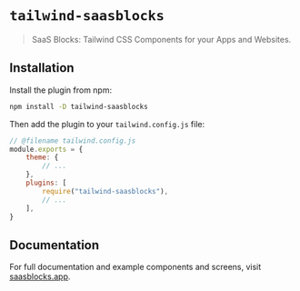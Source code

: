 # `tailwind-saasblocks`

> SaaS Blocks: Tailwind CSS Components for your Apps and Websites.

## Installation

Install the plugin from npm:

```sh
npm install -D tailwind-saasblocks
```

Then add the plugin to your `tailwind.config.js` file:

```js
// @filename tailwind.config.js
module.exports = {
	theme: {
		// ...
	},
	plugins: [
		require("tailwind-saasblocks"),
		// ...
	],
}
```

## Documentation

For full documentation and example components and screens, visit [saasblocks.app](https://saasblocks.app).
